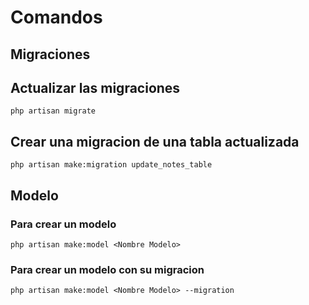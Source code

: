 # Comandos

## Migraciones

## Actualizar las migraciones
`php artisan migrate`

## Crear una migracion de una tabla actualizada
`php artisan make:migration update_notes_table`

## Modelo

### Para crear un modelo
`php artisan make:model <Nombre Modelo>`

### Para crear un modelo con su migracion
`php artisan make:model <Nombre Modelo> --migration`

